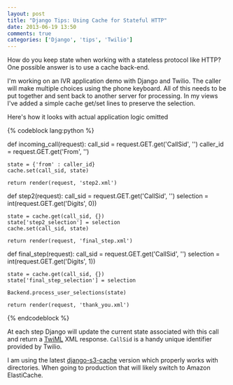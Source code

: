 ```yaml
---
layout: post
title: "Django Tips: Using Cache for Stateful HTTP"
date: 2013-06-19 13:50
comments: true
categories: ['Django', 'tips', 'Twilio']
---
```


How do you keep state when working with a stateless protocol like HTTP? 
One possible answer is to use a cache back-end. 

I'm working on an IVR application demo with Django and Twilio. The caller
will make multiple choices using the phone keyboard. All of this needs to be
put together and sent back to another server for processing. In my views
I've added a simple cache get/set lines to preserve the selection.


Here's how it looks with actual application logic omitted

{% codeblock lang:python %}

def incoming_call(request):
    call_sid = request.GET.get('CallSid', '')
    caller_id = request.GET.get('From', '')

    state = {'from' : caller_id}
    cache.set(call_sid, state)

    return render(request, 'step2.xml')

def step2(request):
    call_sid = request.GET.get('CallSid', '')
    selection = int(request.GET.get('Digits', 0))

    state = cache.get(call_sid, {})
    state['step2_selection'] = selection
    cache.set(call_sid, state)

    return render(request, 'final_step.xml')


def final_step(request):
    call_sid = request.GET.get('CallSid', '')
    selection = int(request.GET.get('Digits', 1))

    state = cache.get(call_sid, {})
    state['final_step_selection'] = selection

    Backend.process_user_selections(state)

    return render(request, 'thank_you.xml')

{% endcodeblock %}

At each step Django will update the current state associated with this call and return
a [TwiML](https://www.twilio.com/docs/api/twiml) XML response. `CallSid` is a handy unique
identifier provided by Twilio.

I am using the latest [django-s3-cache](http://github.com/atodorov/django-s3-cache) version
which properly works with directories. When going to production that will likely switch to
Amazon ElastiCache.



